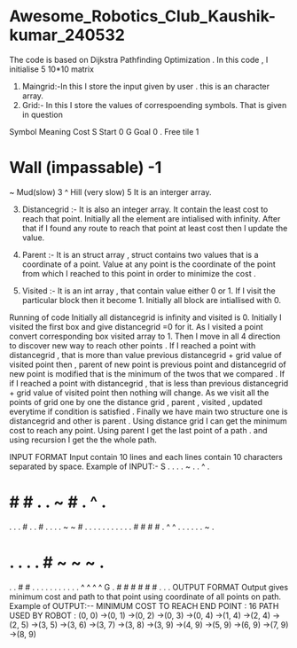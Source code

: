 # Awesome_Robotics_Club_Kaushik-kumar_240532
The code is based on Dijkstra Pathfinding Optimization . 
In this code , I initialise 5 10*10   matrix
1)	Maingrid:-In this I store the input given by user . this is an character array.
2)	Grid:- In this I store the values of correspoending  symbols. That is given in question 

	
Symbol	Meaning	Cost
S	Start	0
G	Goal	0
.	Free tile	1
#	Wall (impassable)	-1
~	Mud(slow)	3
^	Hill (very slow)	5
It is an interger array.

3)	Distancegrid :- It is also an integer array. It contain the  least cost to reach that point.
Initially all the element are intialised with infinity. After that if I found any route to reach that point at least cost then I update the value.

4)	Parent :- It is an struct array , struct contains two values that is a coordinate of a point. Value at any point is the coordinate of the point from which I reached to this point in order to minimize the cost .
5)	Visited :- It is an int array , that contain value either 0 or 1. If I visit the particular block then it become 1. Initially all block are intiallised  with 0.



Running of code 
Initially all distancegrid is infinity and visited is 0.
Initially I visited the first box and give distancegrid =0 for it. 
As I visited a point convert corresponding box  visited array to 1.
Then I move in all 4 direction to discover new way to reach other points .
 If I reached a point with distancegrid , that is more than  value previous distancegrid + grid value of visited point then , parent of new point is previous point   and distancegrid of new point is modified  that is the minimum of the twos that we compared .
 If if I reached a point with distancegrid , that is less than previous distancegrid + grid value of visited point then nothing will change. 
As we visit all the points of grid one by one the distance grid , parent , visited , updated everytime if condition is satisfied .
Finally we have main two structure one is distancegrid and other is parent . 
Using distance grid I can get the  minimum cost to reach any point. 
Using parent I get the last point of a path . and using recursion I get the the whole path.


INPUT FORMAT
Input contain 10 lines and each lines contain 10 characters separated by space.
Example of INPUT:-
S . . . . ~ . . ^ .
# # # . . ~ # . ^ .
. . . # . . # . . .
. ~ ~ # . . . . . .
. . . . . # # # # .
^ ^ . . . . . . ~ .
# . . . . # ~ ~ ~ .
. . # # . . . . . .
. . . . . ^ ^ ^ ^ G
. # # # # # # . . .
OUTPUT FORMAT
Output gives minimum cost and path to that point using coordinate of all points on path.
 Example of OUTPUT:--   MINIMUM COST TO REACH END POINT : 16
PATH USED BY ROBOT : (0, 0) ->(0, 1) ->(0, 2) ->(0, 3) ->(0, 4) ->(1, 4) ->(2, 4) ->(2, 5) ->(3, 5) ->(3, 6) ->(3, 7) ->(3, 8) ->(3, 9) ->(4, 9) ->(5, 9) ->(6, 9) ->(7, 9) ->(8, 9)

